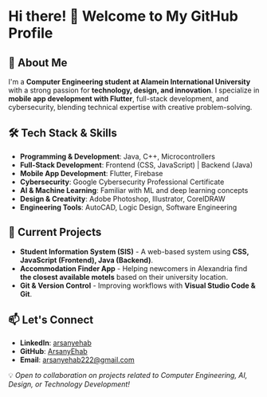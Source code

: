# Hi there! 👋 Welcome to My GitHub Profile

## 🚀 About Me
I'm a **Computer Engineering student at Alamein International University** with a strong passion for **technology, design, and innovation**. I specialize in **mobile app development with Flutter**, full-stack development, and cybersecurity, blending technical expertise with creative problem-solving.

## 🛠️ Tech Stack & Skills
- **Programming & Development**: Java, C++, Microcontrollers
- **Full-Stack Development**: Frontend (CSS, JavaScript) | Backend (Java)
- **Mobile App Development**: Flutter, Firebase
- **Cybersecurity**: Google Cybersecurity Professional Certificate
- **AI & Machine Learning**: Familiar with ML and deep learning concepts
- **Design & Creativity**: Adobe Photoshop, Illustrator, CorelDRAW
- **Engineering Tools**: AutoCAD, Logic Design, Software Engineering

## 📌 Current Projects
- **Student Information System (SIS)** - A web-based system using **CSS, JavaScript (Frontend), Java (Backend)**.
- **Accommodation Finder App** - Helping newcomers in Alexandria find **the closest available motels** based on their university location.
- **Git & Version Control** - Improving workflows with **Visual Studio Code & Git**.

## 📫 Let's Connect
- **LinkedIn**: [arsanyehab](https://www.linkedin.com/in/arsanyehab)  
- **GitHub**: [ArsanyEhab](https://github.com/ArsanyEhab)   
- **Email**: arsanyehab222@gmail.com

💡 *Open to collaboration on projects related to Computer Engineering, AI, Design, or Technology Development!*
